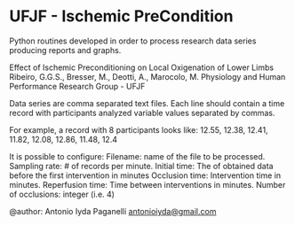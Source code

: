 ﻿# UFJF - Ischemic PreCondition
 
 Python routines developed in order to process research data series producing reports and graphs.
 
 Effect of Ischemic Preconditioning on Local Oxigenation of Lower Limbs
 Ribeiro, G.G.S., Bresser, M., Deotti, A., Marocolo, M.
 Physiology and Human Performance Research Group - UFJF

Data series are comma separated text files. 
Each line should contain a time record with participants analyzed variable values separated by commas. 

For example, a record with 8 participants looks like:
12.55, 12.38, 12.41, 11.82, 12.08, 12.86, 11.48, 12.4

It is possible to configure:
Filename:       name of the file to be processed.
Sampling rate:  # of records per minute.
Initial time:   The of obtained data before the first intervention in minutes
Occlusion time: Intervention time in minutes.
Reperfusion time: Time between interventions in minutes.
Number of occlusions: integer (i.e. 4)


 @author: Antonio Iyda Paganelli antonioiyda@gmail.com
